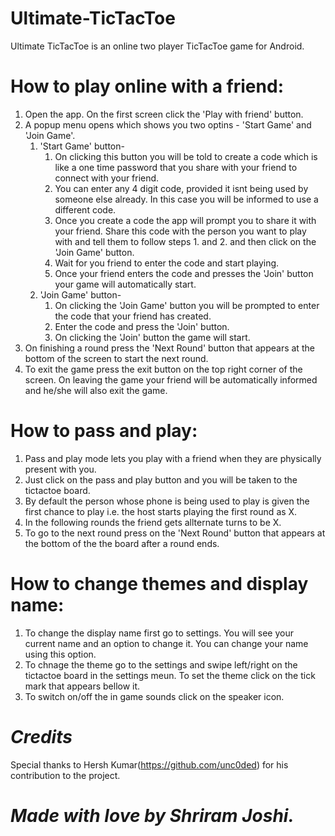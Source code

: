 # Ultimate-TicTacToe
Ultimate TicTacToe is an online two player TicTacToe game for Android.

# How to play online with a friend:
1. Open the app. On the first screen click the 'Play with friend' button.
2. A popup menu opens which shows you two optins - 'Start Game' and 'Join Game'.
    1. 'Start Game' button-
        1. On clicking this button you will be told to create a code which is like a one time password that you share with your friend to connect with your friend.
        2. You can enter any 4 digit code, provided it isnt being used by someone else already. In this case you will be informed to use a different code.
        3. Once you create a code the app will prompt you to share it with your friend. Share this code with the person you want to play with and tell them to follow steps 1. and 2. and then click on the 'Join Game' button.
        4. Wait for you friend to enter the code and start playing.
        5. Once your friend enters the code and presses the 'Join' button your game will automatically start.
    2. 'Join Game' button-
        1. On clicking the 'Join Game' button you will be prompted to enter the code that your friend has created.
        2. Enter the code and press the 'Join' button.
        3. On clicking the 'Join' button the game will start.
3. On finishing a round press the 'Next Round' button that appears at the bottom of the screen to start the next round.
4. To exit the game press the exit button on the top right corner of the screen. On leaving the game your friend will be automatically informed and he/she will also exit the game.

# How to pass and play:
1. Pass and play mode lets you play with a friend when they are physically present with you.
2. Just click on the pass and play button and you will be taken to the tictactoe board.
3. By default the person whose phone is being used to play is given the first chance to play i.e. the host starts playing the first round as X.
4. In the following rounds the friend gets allternate turns to be X.
5. To go to the next round press on the 'Next Round' button that appears at the bottom of the the board after a round ends.

# How to change themes and display name:
1. To change the display name first go to settings. You will see your current name and an option to change it. You can change your name using this option.
2. To chnage the theme go to the settings and swipe left/right on the tictactoe board in the settings meun. To set the theme click on the tick mark that appears bellow it. 
3. To switch on/off the in game sounds click on the speaker icon.

# _Credits_
Special thanks to Hersh Kumar(https://github.com/unc0ded) for his contribution to the project.


# _Made with love by Shriram Joshi._
